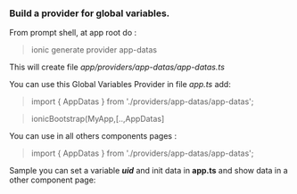 ### **Build a provider for global variables.**

From prompt shell, at app root do :
 
 > ionic generate provider app-datas
 
This will create file _app/providers/app-datas/app-datas.ts_

You can use this Global Variables Provider in  file _app.ts_ add:

> import { AppDatas } from './providers/app-datas/app-datas';

> ionicBootstrap(MyApp,[..,AppDatas]

You can use in all others components pages :

> import { AppDatas } from './providers/app-datas/app-datas';

Sample you can set a variable **_uid_** and init data in **app.ts** and show data in a other component page:

